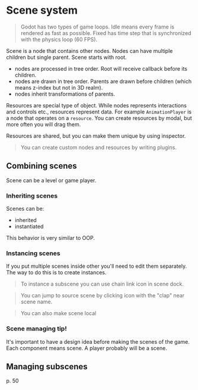 # Scene system

> Godot has two types of game loops. Idle means every frame is rendered as fast as possible. Fixed has time step that is synchronized with the physics loop (60 FPS).

Scene is a node that contains other nodes. Nodes can have multiple children but single parent. Scene starts with root. 

* nodes are processed in tree order. Root will receive callback before its children.
* nodes are drawn in tree order. Parents are drawn before children (which means z-index but not in 3D realm).
* nodes inherit transformations of parents. 

Resources are special type of object. While nodes represents interactions and controls etc., resources represent data. For example `AnimationPlayer` is a node that operates on a `resource`. You can create resources by modal, but more often you will drag them.

Resources are shared, but you can make them unique by using inspector.

> You can create custom nodes and resources by writing plugins.

## Combining scenes

Scene can be a level or game player.

### Inheriting scenes

Scenes can be:

* inherited
* instantiated

This behavior is very similar to OOP.

### Instancing scenes

If you put multiple scenes inside other you'll need to edit them separately. The way to do this is to create instances.

> To instance a subscene you can use chain link icon in scene dock.

> You can jump to source scene by clicking icon with the "clap" near scene name.

> You can also make scene local

### Scene managing tip!

It's important to have a design idea before making the scenes of the game. Each component means scene. A player probably will be a scene. 


## Managing subscenes

p. 50